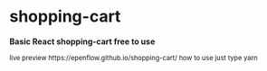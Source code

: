 # shopping-cart
**Basic React shopping-cart free to use**


<sub>
  live preview https://epenflow.github.io/shopping-cart/
  how to use just type yarn
</sub>

